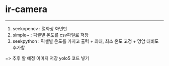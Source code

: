 # ir-camera
---
1. seekopencv : 열화상 화면만
2. simple~ : 픽셀별 온도를 csv파일로 저장
3. seekpython : 픽셀별 온도를 가지고 출력 + 최대, 최소 온도 고정 + 명암 대비도 추가함

=> 추후 할 예정
이미지 저장
yolo5 코드 넣기

